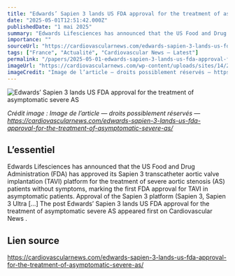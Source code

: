 ```yaml
---
title: "Edwards’ Sapien 3 lands US FDA approval for the treatment of asymptomatic severe AS"
date: "2025-05-01T12:51:42.000Z"
publishedDate: "1 mai 2025"
summary: "Edwards Lifesciences has announced that the US Food and Drug Administration (FDA) has approved its Sapien 3 transcatheter aortic valve implantation (TAVI) platform for the treatment of severe aortic stenosis (AS) patients without symptoms, marking the first FDA approval for TAVI in asymptomatic patients. Approval of the Sapien 3 platform (Sapien 3, Sapien 3 Ultra [&#8230;] The post Edwards’ Sapien 3 lands US FDA approval for the treatment of asymptomatic severe AS appeared first on Cardiovascular News ."
importance: ""
sourceUrl: "https://cardiovascularnews.com/edwards-sapien-3-lands-us-fda-approval-for-the-treatment-of-asymptomatic-severe-as/"
tags: ["France", "Actualité", "Cardiovascular News — Latest"]
permalink: "/papers/2025-05-01-edwards-sapien-3-lands-us-fda-approval-for-the-treatment-of-asymptomatic-severe-as"
imageUrl: "https://cardiovascularnews.com/wp-content/uploads/sites/14/2024/05/sapien-3-ultra-valve.png"
imageCredit: "Image de l’article — droits possiblement réservés — https://cardiovascularnews.com/edwards-sapien-3-lands-us-fda-approval-for-the-treatment-of-asymptomatic-severe-as/"
---
```


![Edwards’ Sapien 3 lands US FDA approval for the treatment of asymptomatic severe AS](https://cardiovascularnews.com/wp-content/uploads/sites/14/2024/05/sapien-3-ultra-valve.png)

*Crédit image : Image de l’article — droits possiblement réservés — https://cardiovascularnews.com/edwards-sapien-3-lands-us-fda-approval-for-the-treatment-of-asymptomatic-severe-as/*

## L’essentiel

Edwards Lifesciences has announced that the US Food and Drug Administration (FDA) has approved its Sapien 3 transcatheter aortic valve implantation (TAVI) platform for the treatment of severe aortic stenosis (AS) patients without symptoms, marking the first FDA approval for TAVI in asymptomatic patients. Approval of the Sapien 3 platform (Sapien 3, Sapien 3 Ultra [&#8230;] The post Edwards’ Sapien 3 lands US FDA approval for the treatment of asymptomatic severe AS appeared first on Cardiovascular News .

## Lien source

https://cardiovascularnews.com/edwards-sapien-3-lands-us-fda-approval-for-the-treatment-of-asymptomatic-severe-as/
